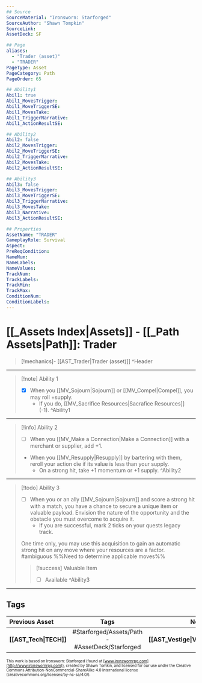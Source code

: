 ```yaml
---
## Source
SourceMaterial: "Ironsworn: Starforged"
SourceAuthor: "Shawn Tompkin"
SourceLink: 
AssetDeck: SF

## Page
aliases:
  - "Trader (asset)"
  - "TRADER"
PageType: Asset
PageCategory: Path
PageOrder: 65

## Ability1
Abil1: true
Abil1_MovesTrigger:
Abil1_MoveTriggerSE:
Abil1_MovesTake:
Abil1_TriggerNarrative:
Abil1_ActionResultSE:

## Ability2
Abil2: false
Abil2_MovesTrigger:
Abil2_MoveTriggerSE:
Abil2_TriggerNarrative:
Abil2_MovesTake:
Abil2_ActionResultSE:

## Ability3
Abil3: false
Abil3_MovesTrigger:
Abil3_MoveTriggerSE:
Abil3_TriggerNarrative:
Abil3_MovesTake:
Abil3_Narrative:
Abil3_ActionResultSE:

## Properties
AssetName: "TRADER"
GameplayRole: Survival
Aspect:
PreReqCondition: 
NameNum:
NameLabels:
NameValues:
TrackNum:
TrackLabels:
TrackMin:
TrackMax:
ConditionNum:
ConditionLabels:
---
```

# [[_Assets Index|Assets]] - [[_Path Assets|Path]]: Trader
> [!mechanics]- [[AST_Trader|Trader (asset)]] ^Header
___
> [!note] Ability 1
> - [x] When you [[MV_Sojourn|Sojourn]] or [[MV_Compel|Compel]], you may roll +supply. 
> 	- If you do, [[MV_Sacrifice Resources|Sacrafice Resources]] (-1). ^Ability1
___
> [!info] Ability 2
> - [ ] When you [[MV_Make a Connection|Make a Connection]] with a merchant or supplier, add +1. 
> - When you [[MV_Resupply|Resupply]]  by bartering with them, reroll your action die if its value is less than your supply. 
> 	- On a strong hit, take +1 momentum or +1 supply. ^Ability2
___
> [!todo] Ability 3
> - [ ] When you or an ally [[MV_Sojourn|Sojourn]] and score a strong hit with a match, you have a chance to secure a unique item or valuable payload. Envision the nature of the opportunity and the obstacle you must overcome to acquire it. 
> 	- If you are successful, mark 2 ticks on your quests legacy track. 
> 
> One time only, you may use this acquisition to gain an automatic strong hit on any move where your resources are a factor.  #ambiguous %%Need to determine applicable moves%%
> > [!success] Valuable Item
> > - [ ] Available ^Ability3
___

## Tags
| Previous Asset | Tags | Next Asset |
| :--- | :---: | ---: |
| **[[AST_Tech\|TECH]]** | #Starforged/Assets/Path - #AssetDeck/Starforged | **[[AST_Vestige\|VESTIGE]]** |

<font size=-2>This work is based on Ironsworn: Starforged (found at [www.ironswornrpg.com](http://www.ironswornrpg.com)), created by Shawn Tomkin, and licensed for our use under the Creative Commons Attribution-NonCommercial-ShareAlike 4.0 International license  (creativecommons.org/licenses/by-nc-sa/4.0/).</font>